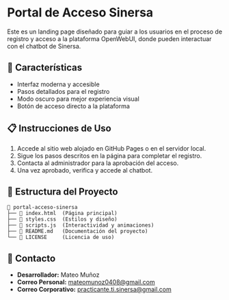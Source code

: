 # Portal de Acceso Sinersa

Este es un landing page diseñado para guiar a los usuarios en el proceso de registro y acceso a la plataforma OpenWebUI, donde pueden interactuar con el chatbot de Sinersa.

## 🚀 Características
- Interfaz moderna y accesible
- Pasos detallados para el registro
- Modo oscuro para mejor experiencia visual
- Botón de acceso directo a la plataforma

## 📋 Instrucciones de Uso
1. Accede al sitio web alojado en GitHub Pages o en el servidor local.
2. Sigue los pasos descritos en la página para completar el registro.
3. Contacta al administrador para la aprobación del acceso.
4. Una vez aprobado, verifica y accede al chatbot.

## 📂 Estructura del Proyecto
```
📁 portal-acceso-sinersa
├── 📄 index.html  (Página principal)
├── 📄 styles.css  (Estilos y diseño)
├── 📄 scripts.js  (Interactividad y animaciones)
├── 📄 README.md   (Documentación del proyecto)
└── 📄 LICENSE     (Licencia de uso)
```

## 📧 Contacto
- **Desarrollador:** Mateo Muñoz
- **Correo Personal:** mateomunoz0408@gmail.com
- **Correo Corporativo:** practicante.ti.sinersa@gmail.com

